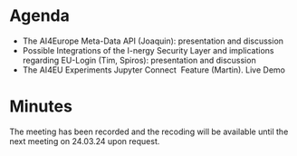 # Agenda
- The AI4Europe Meta-Data API (Joaquin): presentation and discussion
- Possible Integrations of the I-nergy Security Layer and implications regarding EU-Login (Tim, Spiros): presentation and discussion
- The AI4EU Experiments Jupyter Connect  Feature (Martin). Live Demo

# Minutes

The meeting has been recorded and the recoding will be available until the next meeting on 24.03.24 upon request.

